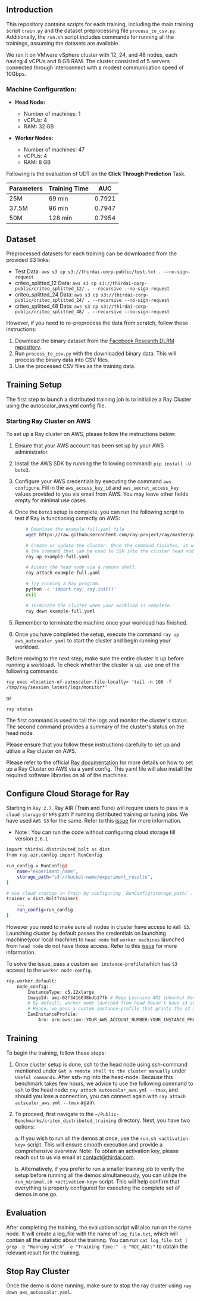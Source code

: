 ## Introduction

This repository contains scripts for each training, including the main training script `train.py` and the dataset preprocessing file `process_to_csv.py`. Additionally, the `run.sh` script includes commands for running all the trainings, assuming the datasets are available.

We ran it on VMware vSphere cluster with 12, 24, and 48 nodes, each having 4 vCPUs and 8 GB RAM. The cluster consisted of 5 servers connected through interconnect with a modest communication speed of 10Gbps.

### Machine Configuration:

- **Head Node:**
  - Number of machines: 1
  - vCPUs: 4
  - RAM: 32 GB

- **Worker Nodes:**
  - Number of machines: 47
  - vCPUs: 4
  - RAM: 8 GB

Following is the evaluation of UDT on the **Click Through Prediction** Task.

| Parameters | Training Time | AUC    |
| ---------- | ------------- | ------ |
| 25M        | 69 min        | 0.7921 |
| 37.5M      | 96 min        | 0.7947 |
| 50M        | 128 min       | 0.7954 |

## Dataset

Preprocessed datasets for each training can be downloaded from the provided S3 links:
- Test Data: `aws s3 cp s3://thirdai-corp-public/test.txt . --no-sign-request`
- criteo_splitted_12 Data: `aws s3 cp s3://thirdai-corp-public/criteo_splitted_12/ . --recursive --no-sign-request`
- criteo_splitted_24 Data: `aws s3 cp s3://thirdai-corp-public/criteo_splitted_24/ . --recursive --no-sign-request`
- criteo_splitted_48 Data: `aws s3 cp s3://thirdai-corp-public/criteo_splitted_48/ . --recursive --no-sign-request`

However, if you need to re-preprocess the data from scratch, follow these instructions:

1. Download the binary dataset from the [Facebook Research DLRM repository](https://github.com/facebookresearch/dlrm/blob/main/data_loader_terabyte.py).
2. Run `process_to_csv.py` with the downloaded binary data. This will process the binary data into CSV files.
3. Use the processed CSV files as the training data.

## Training Setup

The first step to launch a distributed training job is to initialize a Ray Cluster using the autoscalar_aws.yml config file. 
### Starting Ray Cluster on AWS

To set up a Ray cluster on AWS, please follow the instructions below:

1. Ensure that your AWS account has been set up by your AWS administrator.
2. Install the AWS SDK by running the following command: `pip install -U boto3`.
3. Configure your AWS credentials by executing the command `aws configure`. Fill in the `aws_access_key_id` and `aws_secret_access_key` values provided to you via email from AWS. You may leave other fields empty for minimal use cases.
4. Once the `boto3` setup is complete, you can run the following script to test if Ray is functioning correctly on AWS:

    ```bash
        # Download the example-full.yaml file
        wget https://raw.githubusercontent.com/ray-project/ray/master/python/ray/autoscaler/aws/example-full.yaml

        # Create or update the cluster. Once the command finishes, it will display
        # the command that can be used to SSH into the cluster head node.
        ray up example-full.yaml

        # Access the head node via a remote shell.
        ray attach example-full.yaml

        # Try running a Ray program.
        python -c 'import ray; ray.init()'
        exit

        # Terminate the cluster when your workload is complete.
        ray down example-full.yaml
    ```

5. Remember to terminate the machine once your workload has finished. 
6. Once you have completed the setup, execute the command `ray up aws_autoscaler.yaml` to start the cluster and begin running your workload.

Before moving to the next step, make sure the entire cluster is up before running a workload. To check whether the cluster is up, use one of the following commands:

```
ray exec <location-of-autoscaler-file-locally> 'tail -n 100 -f /tmp/ray/session_latest/logs/monitor*'
```

or

```
ray status
```

The first command is used to tail the logs and monitor the cluster's status. The second command provides a summary of the cluster's status on the head node.

Please ensure that you follow these instructions carefully to set up and utilize a Ray cluster on AWS.

Please refer to the official [Ray documentation](https://docs.ray.io/en/latest/cluster/vms/user-guides/launching-clusters/aws.html) for more details on how to set up a Ray Cluster on AWS via a yaml config. This yaml file will also install the required software libraries on all of the machines.


## Configure Cloud Storage for Ray

Starting in `Ray 2.7`, Ray AIR (Train and Tune) will require users to pass in a `cloud storage` or `NFS` path if running distributed training or tuning jobs. We have used `AWS S3` for the same. Refer to this [issue](https://github.com/ray-project/ray/issues/37177) for more information.
- Note : You can run the code without configuring cloud storage till version `2.6.1` 

```bash
import thirdai.distributed_bolt as dist
from ray.air.config import RunConfig

run_config = RunConfig(
    name="experiment_name",
    storage_path="s3://bucket-name/experiment_results",
)

# Use cloud storage in Train by configuring `RunConfig(storage_path)`.
trainer = dist.BoltTrainer(
    ...
    run_config=run_config
)
```

However you need to make sure all nodes in cluster have access to `AWS S3`. Launching cluster by default passes the credentials on launching machine(your local machine) to `head node` but `worker machines` launched from `head node` do not have those access. Refer to this [issue](https://github.com/ray-project/ray/issues/18186) for more information.

To solve the issue, pass a custom `aws instance-profile`(which has `S3` access) to the `worker node-config`.
```bash
ray.worker.default:
    node_config:
        InstanceType: c5.12xlarge
        ImageId: ami-02f3416038bdb17fb # Deep Learning AMI (Ubuntu) Version 30
        # By default, worker node launched from head doesn't have s3 access. 
        # Hence, we pass a custom instance-profile that grants the s3 access.
        IamInstanceProfile:
            Arn: arn:aws:iam::YOUR_AWS_ACCOUNT_NUMBER:YOUR_INSTANCE_PROFILE
```

## Training

To begin the training, follow these steps:

1. Once cluster setup is done, ssh to the head node using ssh-command mentioned under `Get a remote shell to the cluster manually` under `Useful commands`. After ssh-ing into the head-node. Because this benchmark takes few hours, we advice to use the following command to ssh to the head node: `ray attach autoscalar_aws.yml --tmux`, and should you lose a connection, you can connect again with `ray attach autscaler_aws.yml --tmux` again. 
2. To proceed, first navigate to the `~/Public-Benchmarks/criteo_distributed_training` directory. Next, you have two options: 

    a. If you wish to run all the demos at once, use the `run.sh <activation-key>` script. This will ensure smooth execution and provide a comprehensive overview.
    Note: To obtain an activation key, please reach out to us via email at contact@thirdai.com.

    b. Alternatively, if you prefer to run a smaller training job to verify the setup before running all the demos simultaneously, you can utilize the `run_minimal.sh <activation-key>` script. This will help confirm that everything is properly configured for executing the complete set of demos in one go.


## Evaluation
After completing the training, the evaluation script will also run on the same node. It will create a log_file with the name of `log_file.txt`, which will contain all the statistic about the training. You can run `cat log_file.txt | grep -e "Running with" -e "Training Time:" -e "ROC_AUC:"` to obtain the relevant result for the training.


## Stop Ray Cluster
Once the demo is done running, make sure to stop the ray cluster using `ray down aws_autoscalar.yaml`. 
